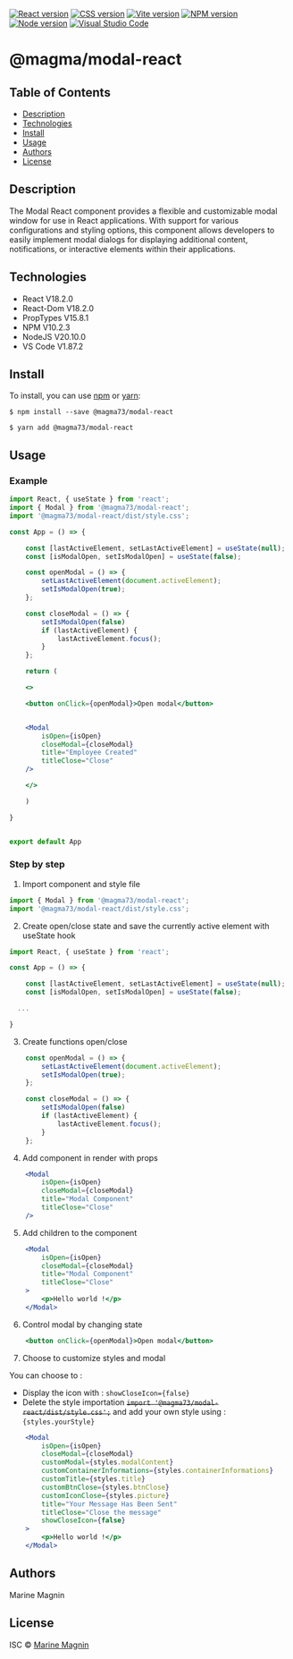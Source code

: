 [![React version](https://img.shields.io/badge/React-20232A?style=for-the-badge&logo=react&logoColor=61DAFB)](https://react.dev/) [![CSS version](https://img.shields.io/badge/CSS3-1572B6?style=for-the-badge&logo=css3&logoColor=white)](https://www.w3.org/Style/CSS/#specs) [![Vite version](https://img.shields.io/badge/Vite-B73BFE?style=for-the-badge&logo=vite&logoColor=FFD62E)](https://vitejs.dev/) [![NPM version](https://img.shields.io/badge/npm-CB3837?style=for-the-badge&logo=npm&logoColor=white)](https://www.npmjs.com/) [![Node version](https://img.shields.io/badge/Node%20js-339933?style=for-the-badge&logo=nodedotjs&logoColor=white)](https://nodejs.org/en) [![Visual Studio Code](https://img.shields.io/badge/Visual%20Studio%20Code-0078d7.svg?style=for-the-badge&logo=visual-studio-code&logoColor=white)](https://vitejs.dev/)

# @magma/modal-react

## Table of Contents

* [Description](#description)
* [Technologies](#technologies)
* [Install](#install)
* [Usage](#usage)
* [Authors](#authors)
* [License](#license)

## Description
The Modal React component provides a flexible and customizable modal window for use in React applications. With support for various configurations and styling options, this component allows developers to easily implement modal dialogs for displaying additional content, notifications, or interactive elements within their applications.

## Technologies

* React V18.2.0
* React-Dom V18.2.0
* PropTypes V15.8.1
* NPM V10.2.3
* NodeJS V20.10.0
* VS Code V1.87.2

## Install
To install, you can use [npm](https://npmjs.org/) or [yarn](https://yarnpkg.com):

    $ npm install --save @magma73/modal-react

    $ yarn add @magma73/modal-react


## Usage
### Example
```jsx
import React, { useState } from 'react';
import { Modal } from '@magma73/modal-react';
import '@magma73/modal-react/dist/style.css';

const App = () => {

    const [lastActiveElement, setLastActiveElement] = useState(null);
    const [isModalOpen, setIsModalOpen] = useState(false);

    const openModal = () => {
        setLastActiveElement(document.activeElement);
        setIsModalOpen(true);
    };

    const closeModal = () => {
        setIsModalOpen(false)
        if (lastActiveElement) {
            lastActiveElement.focus();
        }
    };

    return (

    <>

    <button onClick={openModal}>Open modal</button>


    <Modal
        isOpen={isOpen}
        closeModal={closeModal}
        title="Employee Created"
        titleClose="Close"
    />

    </>

    )

}


export default App

```

### Step by step

1. Import component and style file

```jsx
import { Modal } from '@magma73/modal-react';
import '@magma73/modal-react/dist/style.css';

```

2. Create open/close state and save the currently active element with useState hook
```jsx
import React, { useState } from 'react';

const App = () => {

    const [lastActiveElement, setLastActiveElement] = useState(null);
    const [isModalOpen, setIsModalOpen] = useState(false);

  ...

}

```


3. Create functions open/close

```jsx
    const openModal = () => {
        setLastActiveElement(document.activeElement);
        setIsModalOpen(true);
    };

    const closeModal = () => {
        setIsModalOpen(false)
        if (lastActiveElement) {
            lastActiveElement.focus();
        }
    };
```

4. Add component in render with props

```jsx
    <Modal
        isOpen={isOpen}
        closeModal={closeModal}
        title="Modal Component"
        titleClose="Close"
    />
```

5. Add children to the component

```jsx
    <Modal
        isOpen={isOpen}
        closeModal={closeModal}
        title="Modal Component"
        titleClose="Close"
    >
        <p>Hello world !</p>
    </Modal>
```

6. Control modal by changing state

```jsx
    <button onClick={openModal}>Open modal</button>
```

7. Choose to customize styles and modal

You can choose to :
* Display the icon with : `showCloseIcon={false}`
* Delete the style importation ~~``import '@magma73/modal-react/dist/style.css';``~~ and add your own style using : `{styles.yourStyle}`

```jsx
    <Modal
        isOpen={isOpen}
        closeModal={closeModal}
        customModal={styles.modalContent}
        customContainerInformations={styles.containerInformations}
        customTitle={styles.title}
        customBtnClose={styles.btnClose}
        customIconClose={styles.picture}
        title="Your Message Has Been Sent"
        titleClose="Close the message"
        showCloseIcon={false}
    >
        <p>Hello world !</p>
    </Modal>
```

## Authors
Marine Magnin

## License
ISC © [Marine Magnin](https://github.com/Magma73/)